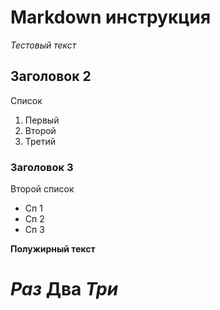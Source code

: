 # Markdown инструкция

*Тестовый текст*

## Заголовок 2

Список

1. Первый
2. Второй
3. Третий

### Заголовок 3

Второй список

* Сп 1
* Сп 2
* Сп 3

**Полужирный текст**

# ***Раз*** **Два** *Три*